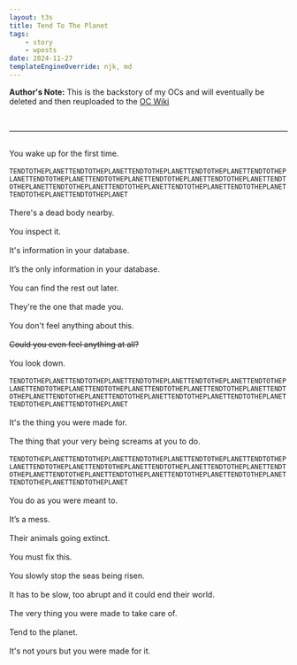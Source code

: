 ```yaml
---
layout: t3s
title: Tend To The Planet
tags:
    - story
    - wposts
date: 2024-11-27
templateEngineOverride: njk, md
---
```

**Author's Note:**  This is the backstory of my OCs and will eventually be deleted and then reuploaded to the [OC Wiki <i class="ph ph-link"></i>](/creations/oc_wiki)

<br><hr class="th"><br>
You wake up for the first time.<br><br>
`TENDTOTHEPLANETTENDTOTHEPLANETTENDTOTHEPLANETTENDTOTHEPLANETTENDTOTHEPLANETTENDTOTHEPLANETTENDTOTHEPLANETTENDTOTHEPLANETTENDTOTHEPLANETTENDTOTHEPLANETTENDTOTHEPLANETTENDTOTHEPLANETTENDTOTHEPLANETTENDTOTHEPLANETTENDTOTHEPLANETTENDTOTHEPLANET`<br><br>
There's a dead body nearby.<br><br>
You inspect it.<br><br>
It's information in your database.<br><br>
It’s the only information in your database.<br><br>
You can find the rest out later.<br><br>
They're the one that made you.<br><br>
You don't feel anything about this.<br><br>
~~Could you even feel anything at all?~~<br><br>
You look down.<br><br>
`TENDTOTHEPLANETTENDTOTHEPLANETTENDTOTHEPLANETTENDTOTHEPLANETTENDTOTHEPLANETTENDTOTHEPLANETTENDTOTHEPLANETTENDTOTHEPLANETTENDTOTHEPLANETTENDTOTHEPLANETTENDTOTHEPLANETTENDTOTHEPLANETTENDTOTHEPLANETTENDTOTHEPLANETTENDTOTHEPLANETTENDTOTHEPLANET`<br><br>
It's the thing you were made for.<br><br>
The thing that your very being screams at you to do.<br><br>
`TENDTOTHEPLANETTENDTOTHEPLANETTENDTOTHEPLANETTENDTOTHEPLANETTENDTOTHEPLANETTENDTOTHEPLANETTENDTOTHEPLANETTENDTOTHEPLANETTENDTOTHEPLANETTENDTOTHEPLANETTENDTOTHEPLANETTENDTOTHEPLANETTENDTOTHEPLANETTENDTOTHEPLANETTENDTOTHEPLANETTENDTOTHEPLANET`<br><br>
You do as you were meant to.<br><br>
It’s a mess.<br><br>
Their animals going extinct.<br><br>
You must fix this.<br><br>
You slowly stop the seas being risen.<br><br>
It has to be slow, too abrupt and it could end their world.<br><br>
The very thing you were made to take care of.<br><br>
Tend to the planet.<br><br>
It's not yours but you were made for it.